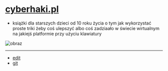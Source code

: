 # [cyberhaki.pl](http://www.cyberhaki.pl)

- książki dla starszych dzieci od 10 roku życia o tym jak wykorzystać proste triki żeby coś ulepszyć albo coś zadziaało w świecie wirtualnym na jakiejś platformie przy użyciu klawiatury



![obraz](https://github.com/cyberhaki/www/assets/5669657/c0079695-a421-47b6-a4ff-321ef753b396)


---


+ [edit](https://github.com/cyberhaki/www/edit/main/README.md)
+ [git](https://github.com/cyberhaki/)
